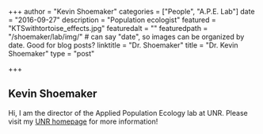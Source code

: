 +++
author = "Kevin Shoemaker"
categories = ["People", "A.P.E. Lab"]
date = "2016-09-27"
description = "Population ecologist"
featured = "KTSwithtortoise_effects.jpg"
featuredalt = ""
featuredpath = "/shoemaker/lab/img/"  # can say "date", so images can be organized by date. Good for blog posts?
linktitle = "Dr. Shoemaker"
title = "Dr. Kevin Shoemaker"
type = "post"

+++

## Kevin Shoemaker

Hi, I am the director of the Applied Population Ecology lab at UNR. Please visit my [UNR homepage](http://naes.unr.edu/shoemaker/) for more information!
